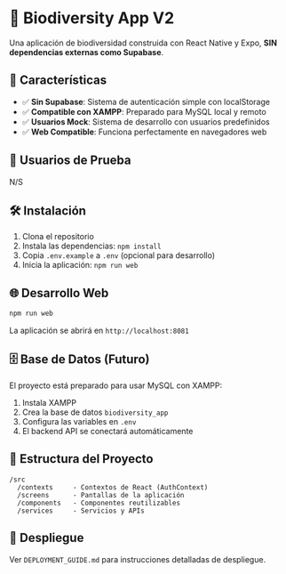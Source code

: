 # 🌱 Biodiversity App V2

Una aplicación de biodiversidad construida con React Native y Expo, **SIN dependencias externas como Supabase**.

## 🚀 Características

- ✅ **Sin Supabase**: Sistema de autenticación simple con localStorage
- ✅ **Compatible con XAMPP**: Preparado para MySQL local y remoto
- ✅ **Usuarios Mock**: Sistema de desarrollo con usuarios predefinidos
- ✅ **Web Compatible**: Funciona perfectamente en navegadores web

## 👥 Usuarios de Prueba
N/S

## 🛠️ Instalación

1. Clona el repositorio
2. Instala las dependencias: `npm install`
3. Copia `.env.example` a `.env` (opcional para desarrollo)
4. Inicia la aplicación: `npm run web`

## 🌐 Desarrollo Web

```bash
npm run web
```

La aplicación se abrirá en `http://localhost:8081`

## 🗄️ Base de Datos (Futuro)

El proyecto está preparado para usar MySQL con XAMPP:

1. Instala XAMPP
2. Crea la base de datos `biodiversity_app`
3. Configura las variables en `.env`
4. El backend API se conectará automáticamente

## 📁 Estructura del Proyecto

```
/src
  /contexts     - Contextos de React (AuthContext)
  /screens      - Pantallas de la aplicación
  /components   - Componentes reutilizables
  /services     - Servicios y APIs
```

## 🚀 Despliegue

Ver `DEPLOYMENT_GUIDE.md` para instrucciones detalladas de despliegue.

